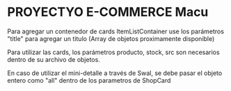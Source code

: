 # PROYECTYO E-COMMERCE Macu 

Para agregar un contenedor de cards ItemListContainer use los parámetros "title" para agregar un titulo (Array de objetos proximamente disponible)

Para utilizar las cards, los parámetros producto, stock, src son necesarios dentro de su archivo de objetos. 

En caso de utilizar el mini-detalle a través de Swal, se debe pasar el objeto entero como "all" dentro de los parametros de ShopCard